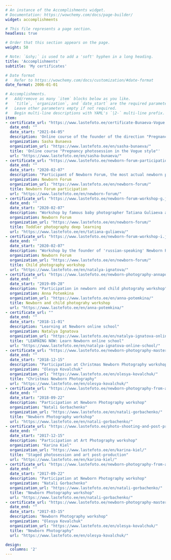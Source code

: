 ```yaml
---
# An instance of the Accomplishments widget.
# Documentation: https://wowchemy.com/docs/page-builder/
widget: accomplishments

# This file represents a page section.
headless: true

# Order that this section appears on the page.
weight: 50

# Note: `&shy;` is used to add a 'soft' hyphen in a long heading.
title: 'Accomplish­ments'
subtitle: 'My certificates'

# Date format
#   Refer to https://wowchemy.com/docs/customization/#date-format
date_format: 2006-01-01

# Accomplishments.
#   Add/remove as many `item` blocks below as you like.
#   `title`, `organization`, and `date_start` are the required parameters.
#   Leave other parameters empty if not required.
#   Begin multi-line descriptions with YAML's `|2-` multi-line prefix.
item:
- certificate_url: "https://www.lastefoto.ee/certificate-Bunaeva-Vogue.jpg"
  date_end: ""
  date_start: "2021-04-05"
  description: 'Online course of the founder of the direction "Pregnancy photoshoot in the style of Vogue" - Sasha Bunaeva'
  organization: Sasha Bunaeva
  organization_url: "https://www.lastefoto.ee/en/sasha-bunaeva/"
  title: 'Online course "Pregnancy photosession in the Vogue style"'
  url: "https://www.lastefoto.ee/en/sasha-bunaeva/"
- certificate_url: "https://www.lastefoto.ee/newborn-forum-participation.jpg"
  date_end: ""
  date_start: "2020-02-07"
  description: "Participant of Newborn Forum, the most actual newborn photography event held in Moscow"
  organization: Newborn Forum 
  organization_url: "https://www.lastefoto.ee/en/newborn-forum/"
  title: Newborn Forum participation
  url: "https://www.lastefoto.ee/en/newborn-forum/"
- certificate_url: "https://www.lastefoto.ee/newborn-forum-workshop-g.jpg"
  date_end: ""
  date_start: "2020-02-07"
  description: "Workshop by famous baby photographer Tatiana Guliaeva at Newborn Forum, Moscow"
  organization: Newborn Forum 
  organization_url: "https://www.lastefoto.ee/en/newborn-forum/" 
  title: Toddler photography deep learning
  url: "https://www.lastefoto.ee/en/tatiana-guliaeva/"
- certificate_url: "https://www.lastefoto.ee/newborn-forum-workshop-i.jpg"
  date_end: ""
  date_start: "2020-02-07"
  description: "Workshop by the founder of 'russian-speaking' Newborn Photograpy By The Book - The Natalya Ignatova"
  organization: Newborn Forum 
  organization_url: "https://www.lastefoto.ee/en/newborn-forum/"
  title: Child photography workshop
  url: "https://www.lastefoto.ee/en/natalya-ignatova/"
- certificate_url: "https://www.lastefoto.ee/newborn-photography-annapotemkina.jpg"
  date_end: ""
  date_start: "2019-09-28"
  description: "Participation in newborn and child photograhy workshop"
  organization: Anna Potemkina
  organization_url: "https://www.lastefoto.ee/en/anna-potemkina/"
  title: Newborn and child photograhy workshop
  url: "https://www.lastefoto.ee/en/anna-potemkina/"  
- certificate_url: ""
  date_end: ""
  date_start: "2018-11-01"
  description: "Learning at Newborn online school"
  organization: Natalya Ignatova
  organization_url: "https://www.lastefoto.ee/en/natalya-ignatova-online-school/"
  title: "LEARNING NOW: Learn Newborn online school"
  url: "https://www.lastefoto.ee/en/natalya-ignatova-online-school/" 
- certificate_url: "https://www.lastefoto.ee/newborn-photography-masterclass-olesya-kovalchuk.jpg"
  date_end: ""
  date_start: "2018-12-15"
  description: "Participation at Christmas Newborn Photography workshop"
  organization: "Olesya Kovalchuk"
  organization_url: "https://www.lastefoto.ee/en/olesya-kovalchuk/"
  title: "Christmas Newborn Photography"
  url: "https://www.lastefoto.ee/en/olesya-kovalchuk/"   
- certificate_url: "https://www.lastefoto.ee/newborn-photography-from-a-to-z.jpg"
  date_end: ""
  date_start: "2018-09-22"
  description: "Participation at Newborn Photography workshop"
  organization: "Natali Gorbachenko"
  organization_url: "https://www.lastefoto.ee/en/natali-gorbachenko/"
  title: "Newborn Photography workshop"
  url: "https://www.lastefoto.ee/en/natali-gorbachenko/" 
- certificate_url: "https://www.lastefoto.ee/photo-shooting-and-post-production-karina-kiel.jpg"
  date_end: ""
  date_start: "2017-12-15"
  description: "Participation at Art Photography workshop"
  organization: "Karina Kiel"
  organization_url: "https://www.lastefoto.ee/en/karina-kiel/"
  title: "Staged photosession and art post-production"
  url: "https://www.lastefoto.ee/en/karina-kiel/" 
- certificate_url: "https://www.lastefoto.ee/newborn-photography-from-a-to-z.jpg"
  date_end: ""
  date_start: "2017-09-22"
  description: "Participation at Newborn Photography workshop"
  organization: "Natali Gorbachenko"
  organization_url: "https://www.lastefoto.ee/en/natali-gorbachenko/"
  title: "Newborn Photography workshop"
  url: "https://www.lastefoto.ee/en/natali-gorbachenko/" 
- certificate_url: "https://www.lastefoto.ee/newborn-photography-masterclass-olesya-kovalchuk.jpg"
  date_end: ""
  date_start: "2017-03-15"
  description: "Newborn Photography workshop"
  organization: "Olesya Kovalchuk"
  organization_url: "https://www.lastefoto.ee/en/olesya-kovalchuk/"
  title: "Newborn Photography"
  url: "https://www.lastefoto.ee/en/olesya-kovalchuk/"   

design:
  columns: '2' 
---
```

